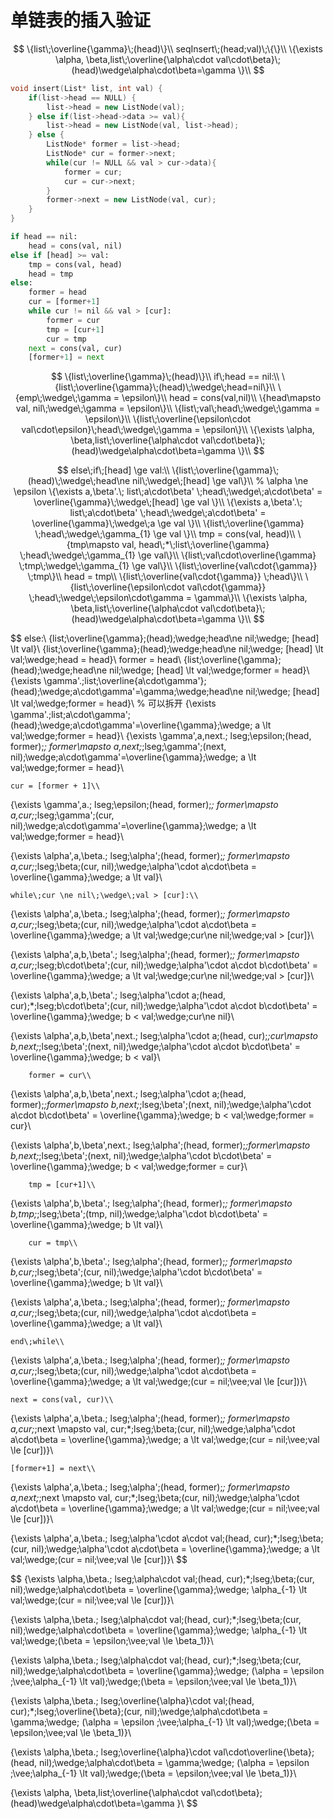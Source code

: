 # 单链表的插入验证

$$
\{list\;\overline{\gamma}\;(head)\}\\
seqInsert\;(head;val)\;\{\}\\
\{\exists \alpha, \beta,list\;\overline{\alpha\cdot val\cdot\beta}\;(head)\wedge\alpha\cdot\beta=\gamma \}\\
$$


```cpp
void insert(List* list, int val) {
    if(list->head == NULL) {  
        list->head = new ListNode(val);
    } else if(list->head->data >= val){
        list->head = new ListNode(val, list->head);
    } else {
        ListNode* former = list->head;
        ListNode* cur = former->next;
        while(cur != NULL && val > cur->data){
            former = cur;
            cur = cur->next;
        }
        former->next = new ListNode(val, cur);
    }
}
```

```python
if head == nil:
    head = cons(val, nil)
else if [head] >= val:
    tmp = cons(val, head)
    head = tmp
else:
    former = head
    cur = [former+1]
    while cur != nil && val > [cur]:
        former = cur
        tmp = [cur+1]
        cur = tmp
    next = cons(val, cur)
    [former+1] = next
```

$$
\{list\;\overline{\gamma}\;(head)\}\\
if\;head == nil:\\
\{list\;\overline{\gamma}\;(head)\;\wedge\;head=nil\}\\
\{emp\;\wedge\;\gamma = \epsilon\}\\
head = cons(val,nil)\\
\{head\mapsto val, nil\;\wedge\;\gamma = \epsilon\}\\
\{list\;val\;head\;\wedge\;\gamma = \epsilon\}\\
\{list\;\overline{\epsilon\cdot val\cdot\epsilon}\;head\;\wedge\;\gamma = \epsilon\}\\
\{\exists \alpha, \beta,list\;\overline{\alpha\cdot val\cdot\beta}\;(head)\wedge\alpha\cdot\beta=\gamma \}\\
$$

$$
else\;if\;[head] \ge val:\\
\{list\;\overline{\gamma}\;(head)\;\wedge\;head\ne nil\;\wedge\;[head] \ge val\}\\  % \alpha \ne \epsilon
\{\exists a,\beta'.\; list\;a\cdot\beta' \;head\;\wedge\;a\cdot\beta' = \overline{\gamma}\;\wedge\;[head] \ge val \}\\
\{\exists a,\beta'.\; list\;a\cdot\beta' \;head\;\wedge\;a\cdot\beta' = \overline{\gamma}\;\wedge\;a \ge val \}\\
\{list\;\overline{\gamma} \;head\;\wedge\;\gamma_{1} \ge val  \}\\  
tmp = cons(val, head)\\
\{tmp\mapsto val, head\;*\;list\;\overline{\gamma} \;head\;\wedge\;\gamma_{1} \ge val\}\\
\{list\;val\cdot\overline{\gamma} \;tmp\;\wedge\;\gamma_{1} \ge val\}\\
\{list\;\overline{val\cdot{\gamma}} \;tmp\}\\
head = tmp\\
\{list\;\overline{val\cdot{\gamma}} \;head\}\\
\{list\;\overline{\epsilon\cdot val\cdot{\gamma}} \;head\;\wedge\;\epsilon\cdot\gamma = \gamma\}\\
\{\exists \alpha, \beta,list\;\overline{\alpha\cdot val\cdot\beta}\;(head)\wedge\alpha\cdot\beta=\gamma \}\\
$$

$$
else:\\
\{list\;\overline{\gamma}\;(head)\;\wedge\;head\ne nil\;\wedge\; [head] \lt val\}\\
\{list\;\overline{\gamma}\;(head)\;\wedge\;head\ne nil\;\wedge\; [head] \lt val\;\wedge\;head = head\}\\
    former = head\\
\{list\;\overline{\gamma}\;(head)\;\wedge\;head\ne nil\;\wedge\; [head] \lt val\;\wedge\;former = head\}\\
\{\exists \gamma'.\;list\;\overline{a\cdot\gamma'}\;(head)\;\wedge\;a\cdot\gamma'=\gamma\;\wedge\;head\ne nil\;\wedge\; [head] \lt val\;\wedge\;former = head\}\\
% 可以拆开
\{\exists \gamma'.\;list\;a\cdot\gamma'\;(head)\;\wedge\;a\cdot\gamma'=\overline{\gamma}\;\wedge\; a \lt val\;\wedge\;former = head\}\\
\{\exists \gamma',a,next.\; lseg\;\epsilon\;(head, former)\;*\; former\mapsto a,next\;*\;lseg\;\gamma'\;(next, nil)\;\wedge\;a\cdot\gamma'=\overline{\gamma}\;\wedge\; a \lt val\;\wedge\;former = head\}\\

    cur = [former + 1]\\

\{\exists \gamma',a.\; lseg\;\epsilon\;(head, former)\;*\; former\mapsto a,cur\;*\;lseg\;\gamma'\;(cur, nil)\;\wedge\;a\cdot\gamma'=\overline{\gamma}\;\wedge\; a \lt val\;\wedge\;former = head\}\\

\{\exists \alpha',a,\beta.\; lseg\;\alpha'\;(head, former)\;*\; former\mapsto a,cur\;*\;lseg\;\beta\;(cur, nil)\;\wedge\;\alpha'\cdot a\cdot\beta = \overline{\gamma}\;\wedge\; a \lt val\}\\

    while\;cur \ne nil\;\wedge\;val > [cur]:\\

\{\exists \alpha',a,\beta.\; lseg\;\alpha'\;(head, former)\;*\; former\mapsto a,cur\;*\;lseg\;\beta\;(cur, nil)\;\wedge\;\alpha'\cdot a\cdot\beta = \overline{\gamma}\;\wedge\; a \lt val\;\wedge\;cur\ne nil\;\wedge\;val > [cur]\}\\

\{\exists \alpha',a,b,\beta'.\; lseg\;\alpha'\;(head, former)\;*\; former\mapsto a,cur\;*\;lseg\;b\cdot\beta'\;(cur, nil)\;\wedge\;\alpha'\cdot a\cdot b\cdot\beta' = \overline{\gamma}\;\wedge\; a \lt val\;\wedge\;cur\ne nil\;\wedge\;val > [cur]\}\\

\{\exists \alpha',a,b,\beta'.\; lseg\;\alpha'\cdot a\;(head, cur)\;*\;lseg\;b\cdot\beta'\;(cur, nil)\;\wedge\;\alpha'\cdot a\cdot b\cdot\beta' = \overline{\gamma}\;\wedge\; b < val\;\wedge\;cur\ne nil\}\\

\{\exists \alpha',a,b,\beta',next.\; lseg\;\alpha'\cdot a\;(head, cur)\;*\;cur\mapsto b,next\;*\;lseg\;\beta'\;(next, nil)\;\wedge\;\alpha'\cdot a\cdot b\cdot\beta' = \overline{\gamma}\;\wedge\; b < val\}\\

        former = cur\\

\{\exists \alpha',a,b,\beta',next.\; lseg\;\alpha'\cdot a\;(head, former)\;*\;former\mapsto b,next\;*\;lseg\;\beta'\;(next, nil)\;\wedge\;\alpha'\cdot a\cdot b\cdot\beta' = \overline{\gamma}\;\wedge\; b < val\;\wedge\;former = cur\}\\

\{\exists \alpha',b,\beta',next.\; lseg\;\alpha'\;(head, former)\;*\;former\mapsto b,next\;*\;lseg\;\beta'\;(next, nil)\;\wedge\;\alpha'\cdot b\cdot\beta' = \overline{\gamma}\;\wedge\; b < val\;\wedge\;former = cur\}\\

        tmp = [cur+1]\\

\{\exists \alpha',b,\beta'.\; lseg\;\alpha'\;(head, former)\;*\; former\mapsto b,tmp\;*\;lseg\;\beta'\;(tmp, nil)\;\wedge\;\alpha'\cdot b\cdot\beta' = \overline{\gamma}\;\wedge\; b \lt val\}\\

        cur = tmp\\

\{\exists \alpha',b,\beta'.\; lseg\;\alpha'\;(head, former)\;*\; former\mapsto b,cur\;*\;lseg\;\beta'\;(cur, nil)\;\wedge\;\alpha'\cdot b\cdot\beta' = \overline{\gamma}\;\wedge\; b \lt val\}\\
    
\{\exists \alpha',a,\beta.\; lseg\;\alpha'\;(head, former)\;*\; former\mapsto a,cur\;*\;lseg\;\beta\;(cur, nil)\;\wedge\;\alpha'\cdot a\cdot\beta = \overline{\gamma}\;\wedge\; a \lt val\}\\

    end\;while\\


\{\exists \alpha',a,\beta.\; lseg\;\alpha'\;(head, former)\;*\; former\mapsto a,cur\;*\;lseg\;\beta\;(cur, nil)\;\wedge\;\alpha'\cdot a\cdot\beta = \overline{\gamma}\;\wedge\; a \lt val\;\wedge\;(cur = nil\;\vee\;val \le [cur])\}\\

    next = cons(val, cur)\\

\{\exists \alpha',a,\beta.\; lseg\;\alpha'\;(head, former)\;*\; former\mapsto a,cur\;*\;next \mapsto val, cur\;*\;lseg\;\beta\;(cur, nil)\;\wedge\;\alpha'\cdot a\cdot\beta = \overline{\gamma}\;\wedge\; a \lt val\;\wedge\;(cur = nil\;\vee\;val \le [cur])\}\\

    [former+1] = next\\

\{\exists \alpha',a,\beta.\; lseg\;\alpha'\;(head, former)\;*\; former\mapsto a,next\;*\;next \mapsto val, cur\;*\;lseg\;\beta\;(cur, nil)\;\wedge\;\alpha'\cdot a\cdot\beta = \overline{\gamma}\;\wedge\; a \lt val\;\wedge\;(cur = nil\;\vee\;val \le [cur])\}\\

\{\exists \alpha',a,\beta.\; lseg\;\alpha'\cdot a\cdot val\;(head, cur)\;*\;lseg\;\beta\;(cur, nil)\;\wedge\;\alpha'\cdot a\cdot\beta = \overline{\gamma}\;\wedge\; a \lt val\;\wedge\;(cur = nil\;\vee\;val \le [cur])\}\\
$$

$$
\{\exists \alpha,\beta.\; lseg\;\alpha\cdot val\;(head, cur)\;*\;lseg\;\beta\;(cur, nil)\;\wedge\;\alpha\cdot\beta = \overline{\gamma}\;\wedge\; \alpha_{-1} \lt val\;\wedge\;(cur = nil\;\vee\;val \le [cur])\}\\

\{\exists \alpha,\beta.\; lseg\;\alpha\cdot val\;(head, cur)\;*\;lseg\;\beta\;(cur, nil)\;\wedge\;\alpha\cdot\beta = \overline{\gamma}\;\wedge\; \alpha_{-1} \lt val\;\wedge\;(\beta = \epsilon\;\vee\;val \le \beta_1)\}\\

\{\exists \alpha,\beta.\; lseg\;\alpha\cdot val\;(head, cur)\;*\;lseg\;\beta\;(cur, nil)\;\wedge\;\alpha\cdot\beta = \overline{\gamma}\;\wedge\; (\alpha = \epsilon \;\vee\;\alpha_{-1} \lt val)\;\wedge\;(\beta = \epsilon\;\vee\;val \le \beta_1)\}\\

\{\exists \alpha,\beta.\; lseg\;\overline{\alpha}\cdot val\;(head, cur)\;*\;lseg\;\overline{\beta}\;(cur, nil)\;\wedge\;\alpha\cdot\beta = \gamma\;\wedge\; (\alpha = \epsilon \;\vee\;\alpha_{-1} \lt val)\;\wedge\;(\beta = \epsilon\;\vee\;val \le \beta_1)\}\\

\{\exists \alpha,\beta.\; lseg\;\overline{\alpha}\cdot val\cdot\overline{\beta}\;(head, nil)\;\wedge\;\alpha\cdot\beta = \gamma\;\wedge\; (\alpha = \epsilon \;\vee\;\alpha_{-1} \lt val)\;\wedge\;(\beta = \epsilon\;\vee\;val \le \beta_1)\}\\

\{\exists \alpha, \beta,list\;\overline{\alpha\cdot val\cdot\beta}\;(head)\wedge\alpha\cdot\beta=\gamma \}\\
$$

